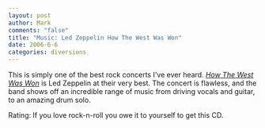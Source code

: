 ```yaml
--- 
layout: post
author: Mark
comments: "false"
title: "Music: Led Zeppelin How The West Was Won"
date: 2006-6-6
categories: diversions
---
```

This is simply one of the best rock concerts I've ever heard. <i><a href="http://www.amazon.com/gp/product/B00008OWZC/sr=8-1/qid=1149609881/ref=pd_bbs_1/002-0791549-1866460?%5Fencoding=UTF8" title="How The West Was Won">How The West Was Won</a></i> is Led Zeppelin at their very best. The concert is flawless, and the band shows off an incredible range of music from driving vocals and guitar, to an amazing drum solo.

Rating: If you love rock-n-roll you owe it to yourself to get this CD.
